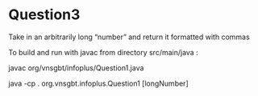 # Question3

Take in an arbitrarily long “number” and return it formatted with commas

To build and run with javac from directory src/main/java :

javac org/vnsgbt/infoplus/Question1.java

java -cp . org.vnsgbt.infoplus.Question1 [longNumber]
    